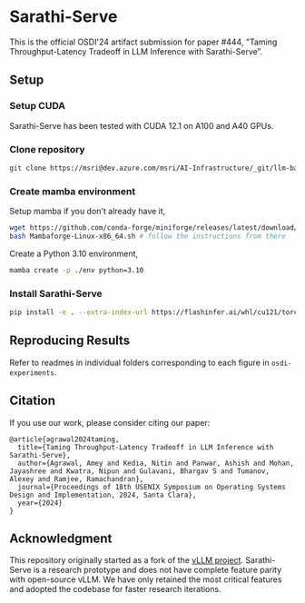 # Sarathi-Serve

This is the official OSDI'24 artifact submission for paper #444, "Taming Throughput-Latency Tradeoff in LLM Inference with Sarathi-Serve”.

## Setup

### Setup CUDA

Sarathi-Serve has been tested with CUDA 12.1 on A100 and A40 GPUs.

### Clone repository

```sh
git clone https://msri@dev.azure.com/msri/AI-Infrastructure/_git/llm-batching
```

### Create mamba environment

Setup mamba if you don't already have it,

```sh
wget https://github.com/conda-forge/miniforge/releases/latest/download/Mambaforge-Linux-x86_64.sh
bash Mambaforge-Linux-x86_64.sh # follow the instructions from there
```

Create a Python 3.10 environment,

```sh
mamba create -p ./env python=3.10  
```

### Install Sarathi-Serve

```sh
pip install -e . --extra-index-url https://flashinfer.ai/whl/cu121/torch2.3/
```

## Reproducing Results

Refer to readmes in individual folders corresponding to each figure in `osdi-experiments`.

## Citation

If you use our work, please consider citing our paper:

```
@article{agrawal2024taming,
  title={Taming Throughput-Latency Tradeoff in LLM Inference with Sarathi-Serve},
  author={Agrawal, Amey and Kedia, Nitin and Panwar, Ashish and Mohan, Jayashree and Kwatra, Nipun and Gulavani, Bhargav S and Tumanov, Alexey and Ramjee, Ramachandran},
  journal={Proceedings of 18th USENIX Symposium on Operating Systems Design and Implementation, 2024, Santa Clara},
  year={2024}
}
```

## Acknowledgment

This repository originally started as a fork of the [vLLM project](https://vllm-project.github.io/). Sarathi-Serve is a research prototype and does not have complete feature parity with open-source vLLM. We have only retained the most critical features and adopted the codebase for faster research iterations.